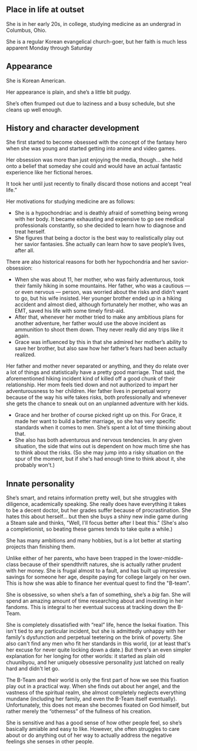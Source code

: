 ## Place in life at outset
She is in her early 20s, in college, studying medicine as an undergrad in
Columbus, Ohio.

She is a regular Korean evangelical church-goer, but her faith is much less
apparent Monday through Saturday

## Appearance 
She is Korean American.

Her appearance is plain, and she’s a little bit pudgy.

She’s often frumped out due to laziness and a busy schedule, but she cleans up
well enough.

## History and character development 
She first started to become obsessed with the concept of the fantasy hero when
she was young and started getting into anime and video games.

Her obsession was more than just enjoying the media, though… she held onto a
belief that someday she could and would have an actual fantastic experience like
her fictional heroes.

It took her until just recently to finally discard those notions and accept
“real life.”

Her motivations for studying medicine are as follows:
  * She is a hypochondriac and is deathly afraid of something being wrong with
    her body. It became exhausting and expensive to go see medical professionals
    constantly, so she decided to learn how to diagnose and treat herself.
  * She figures that being a doctor is the best way to realistically play out
    her savior fantasies. She actually can learn how to save people’s lives,
    after all.

There are also historical reasons for both her hypochondria and her
savior-obsession:
  * When she was about 11, her mother, who was fairly adventurous, took their
    family hiking in some mountains. Her father, who was a cautious — or even
    nervous — person, was worried about the risks and didn’t want to go, but his
    wife insisted. Her younger brother ended up in a hiking accident and almost
    died, although fortunately her mother, who was an EMT, saved his life with
    some timely first-aid.
  * After that, whenever her mother tried to make any ambitious plans for
    another adventure, her father would use the above incident as ammunition to
    shoot them down. They never really did any trips like it again.
  * Grace was influenced by this in that she admired her mother’s ability to
    save her brother, but also saw how her father’s fears had been actually
    realized.

Her father and mother never separated or anything, and they do relate over a lot
of things and statistically have a pretty good marriage. That said, the
aforementioned hiking incident kind of killed off a good chunk of their
relationship. Her mom feels tied down and not authorized to impart her
adventurousness to her children. Her father lives in perpetual worry because of
the way his wife takes risks, both professionally and whenever she gets the
chance to sneak out on an unplanned adventure with her kids.
  * Grace and her brother of course picked right up on this. For Grace, it made
    her want to build a better marriage, so she has very specific standards when
    it comes to men. She’s spent a lot of time thinking about that.
  * She also has both adventurous and nervous tendencies. In any given
    situation, the side that wins out is dependent on how much time she has to
    think about the risks. (So she may jump into a risky situation on the spur
    of the moment, but if she's had enough time to think about it, she probably
    won't.)

## Innate personality 
She’s smart, and retains information pretty well, but she struggles with
diligence, academically speaking. She really does have everything it takes to be
a decent doctor, but her grades suffer because of procrastination. She hates
this about herself... but then she buys a shiny new indie game during a Steam
sale and thinks, "Well, I'll focus better after I beat this." (She's also a
completionist, so beating these games tends to take quite a while.)

She has many ambitions and many hobbies, but is a lot better at starting
projects than finishing them.

Unlike either of her parents, who have been trapped in the lower-middle-class
because of their spendthrift natures, she is actually rather prudent with her
money. She is frugal almost to a fault, and has built up impressive savings for
someone her age, despite paying for college largely on her own. This is how she
was able to finance her eventual quest to find the "B-team".

She is obsessive, so when she’s a fan of something, she’s a *big* fan. She will
spend an amazing amount of time researching about and investing in her fandoms.
This is integral to her eventual success at tracking down the B-Team.

She is completely dissatisfied with “real” life, hence the Isekai fixation. This
isn't tied to any particular incident, but she is admittedly unhappy with her
family's dysfunction and perpetual teetering on the brink of poverty. She also
can't find any men who fit her standards in this world, (or at least that's her
excuse for never quite locking down a date.) But there's an even simpler
explanation for her longing for other worlds: it started as plain old
chuunibyou, and her uniquely obsessive personality just latched on really hard
and didn't let go.

The B-Team and their world is only the first part of how we see this fixation
play out in a practical way. When she finds out about her angel, and the
vastness of the spiritual realm, she almost completely neglects everything
mundane (including her family, and even the B-Team itself eventually).
Unfortunately, this does not mean she becomes fixated on God himself, but rather
merely the “otherness” of the fullness of his creation.

She is sensitive and has a good sense of how other people feel, so she’s
basically amiable and easy to like. However, she often struggles to care about
or do anything out of her way to actually address the negative feelings she
senses in other people.
